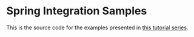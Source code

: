 # Spring Integration Samples
This is the source code for the examples presented in [this tutorial series](http://www.javaprocess.com/2015/05/spring-integration-services-part1.html).
